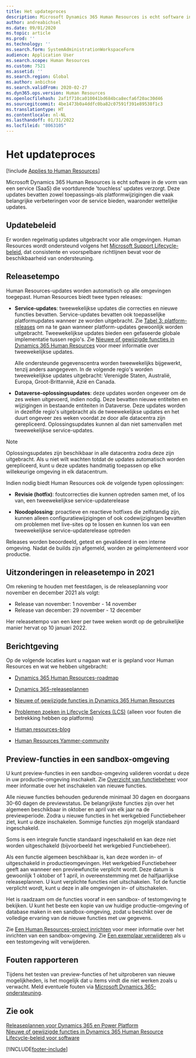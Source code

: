 ```yaml
---
title: Het updateproces
description: Microsoft Dynamics 365 Human Resources is echt software in de vorm van een service (SaaS) die voortdurende 'touchless' updates verzorgt met wijzigingen in toepassingen en platforms.
author: andreabichsel
ms.date: 09/01/2020
ms.topic: article
ms.prod: ''
ms.technology: ''
ms.search.form: SystemAdministrationWorkspaceForm
audience: Application User
ms.search.scope: Human Resources
ms.custom: 7521
ms.assetid: ''
ms.search.region: Global
ms.author: anbichse
ms.search.validFrom: 2020-02-27
ms.dyn365.ops.version: Human Resources
ms.openlocfilehash: 2af1f710ca010041bd684bca8ecfa6f20ac30d46
ms.sourcegitcommit: 4be1473b0a4ddfc0ba82c07591f391e89538f1c3
ms.translationtype: HT
ms.contentlocale: nl-NL
ms.lasthandoff: 01/31/2022
ms.locfileid: "8063105"
---
```

# <a name="update-process"></a>Het updateproces

[!include [Applies to Human Resources](../includes/applies-to-hr.md)]



Microsoft Dynamics 365 Human Resources is echt software in de vorm van een service (SaaS) die voortdurende 'touchless' updates verzorgt. Deze updates bevatten zowel toepassings-als platformwijzigingen die vaak belangrijke verbeteringen voor de service bieden, waaronder wettelijke updates.

## <a name="update-policy"></a>Updatebeleid

Er worden regelmatig updates uitgebracht voor alle omgevingen. Human Resources wordt ondersteund volgens het [Microsoft Support Lifecycle-beleid](https://support.microsoft.com/hub/4095338/microsoft-lifecycle-policy), dat consistente en voorspelbare richtlijnen bevat voor de beschikbaarheid van ondersteuning.

## <a name="release-cadence"></a>Releasetempo 

Human Resources-updates worden automatisch op alle omgevingen toegepast. Human Resources biedt twee typen releases:

- **Service-updates**: tweewekelijkse updates die correcties en nieuwe functies bevatten. Service-updates bevatten ook toepasselijke platformupdates wanneer ze worden uitgebracht. Zie [Tabel 3: platform-releases](../fin-ops-core/dev-itpro/migration-upgrade/versions-update-policy.md#table-3-platform-releases) om na te gaan wanneer platform-updates gewoonlijk worden uitgebracht. Tweewekelijkse updates bieden een gefaseerde globale implementatie tussen regio's. Zie [Nieuwe of gewijzigde functies in Dynamics 365 Human Resources](hr-admin-whats-new.md) voor meer informatie over tweewekelijkse updates.

    Alle ondersteunde gegevenscentra worden tweewekelijks bijgewerkt, tenzij anders aangegeven. In de volgende regio's worden tweewekelijkse updates uitgebracht: Verenigde Staten, Australië, Europa, Groot-Brittannië, Azië en Canada. 

- **Dataverse-oplossingsupdates**: deze updates worden ongeveer om de zes weken uitgevoerd, indien nodig. Deze bevatten nieuwe entiteiten en wijzigingen in bestaande entiteiten in Dataverse. Deze updates worden in dezelfde regio's uitgebracht als de tweewekelijkse updates en het duurt ongeveer zes weken voordat ze door alle datacentra zijn gerepliceerd. Oplossingsupdates kunnen al dan niet samenvallen met tweewekelijkse service-updates.

> [!NOTE]
> Oplossingsupdates zijn beschikbaar in alle datacentra zodra deze zijn uitgebracht. Als u niet wilt wachten totdat de updates automatisch worden gerepliceerd, kunt u deze updates handmatig toepassen op elke willekeurige omgeving in elk datacentrum.

Indien nodig biedt Human Resources ook de volgende typen oplossingen:

- **Revisie (hotfix)**: foutcorrecties die kunnen optreden samen met, of los van, een tweewekelijkse service-updaterelease

- **Noodoplossing**: proactieve en reactieve hotfixes die zelfstandig zijn, kunnen alleen configuratiewijzigingen of ook codewijzigingen bevatten om problemen met live-sites op te lossen en kunnen los van een tweewekelijkse service-updaterelease optreden

Releases worden beoordeeld, getest en gevalideerd in een interne omgeving. Nadat de builds zijn afgemeld, worden ze geïmplementeerd voor productie.

## <a name="release-cadence-exceptions-in-2021"></a>Uitzonderingen in releasetempo in 2021

Om rekening te houden met feestdagen, is de releaseplanning voor november en december 2021 als volgt:

- Release van november: 1 november - 14 november
- Release van december: 29 november - 12 december
 
Her releasetempo van een keer per twee weken wordt op de gebruikelijke manier hervat op 10 januari 2022.

## <a name="communications"></a>Berichtgeving

Op de volgende locaties kunt u nagaan wat er is gepland voor Human Resources en wat we hebben uitgebracht:

- [Dynamics 365 Human Resources-roadmap](https://dynamics.microsoft.com/roadmap/human-resources/)

- [Dynamics 365-releaseplannen](/dynamics365/release-plans/)

- [Nieuwe of gewijzigde functies in Dynamics 365 Human Resources](hr-admin-whats-new.md)

- [Problemen zoeken in Lifecycle Services (LCS)](../fin-ops-core/dev-itpro/lifecycle-services/issue-search-lcs.md) (alleen voor fouten die betrekking hebben op platforms)

- [Human resources-blog](https://community.dynamics.com/365/talent/b/dynamics365fortalent)

- [Human Resources Yammer-community](https://www.yammer.com/dynamicsaxfeedbackprograms/#/threads/inGroup?type=in_group&feedId=10542230)

## <a name="preview-features-in-a-sandbox-environment"></a>Preview-functies in een sandbox-omgeving

U kunt preview-functies in een sandbox-omgeving valideren voordat u deze in uw productie-omgeving inschakelt. Zie [Overzicht van functiebeheer](../fin-ops-core/fin-ops/get-started/feature-management/feature-management-overview.md) voor meer informatie over het inschakelen van nieuwe functies.

Alle nieuwe functies behouden gedurende minimaal 30 dagen en doorgaans 30-60 dagen de previewstatus. De belangrijkste functies zijn over het algemeen beschikbaar in oktober en april van elk jaar na de previewperiode. Zodra u nieuwe functies in het werkgebied Functiebeheer ziet, kunt u deze inschakelen. Sommige functies zijn mogelijk standaard ingeschakeld.

Soms is een integrale functie standaard ingeschakeld en kan deze niet worden uitgeschakeld (bijvoorbeeld het werkgebied Functiebeheer).

Als een functie algemeen beschikbaar is, kan deze worden in- of uitgeschakeld in productieomgevingen. Het werkgebied Functiebeheer geeft aan wanneer een previewfunctie verplicht wordt. Deze datum is gewoonlijk 1 oktober of 1 april, in overeenstemming met de halfjaarlijkse releaseplannen. U kunt verplichte functies niet uitschakelen. Tot de functie verplicht wordt, kunt u deze in alle omgevingen in- of uitschakelen.

Het is raadzaam om de functies vooraf in een sandbox- of testomgeving te bekijken. U kunt het beste een kopie van uw huidige productie-omgeving of database maken in een sandbox-omgeving, zodat u beschikt over de volledige ervaring van de nieuwe functies met uw gegevens.

Zie [Een Human Resources-project inrichten](hr-admin-setup-provision.md) voor meer informatie over het inrichten van een sandbox-omgeving. Zie [Een exemplaar verwijderen](hr-admin-setup-remove-instance.md#remove-a-test-drive-environment) als u een testomgeving wilt verwijderen. 

## <a name="report-bugs"></a>Fouten rapporteren

Tijdens het testen van preview-functies of het uitproberen van nieuwe mogelijkheden, is het mogelijk dat u items vindt die niet werken zoals u verwacht. Meld eventuele fouten via [Microsoft Dynamics 365-ondersteuning](https://dynamics.microsoft.com/support/).

## <a name="see-also"></a>Zie ook

[Releaseplannen voor Dynamics 365 en Power Platform](/dynamics365/release-plans)</br>
[Nieuwe of gewijzigde functies in Dynamics 365 Human Resource](hr-admin-whats-new.md)</br>
[Lifecycle-beleid voor software](../fin-ops-core/dev-itpro/migration-upgrade/versions-update-policy.md)



[!INCLUDE[footer-include](../includes/footer-banner.md)]